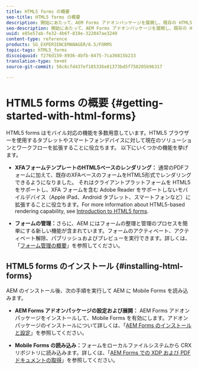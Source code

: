 ```yaml
---
title: HTML5 forms の概要
seo-title: HTML5 forms の概要
description: 開始にあたって、AEM Forms アドオンパッケージを展開し、既存の HTML5 フォームを AEM に読み込みます。
seo-description: 開始にあたって、AEM Forms アドオンパッケージを展開し、既存の HTML5 フォームを AEM に読み込みます。
uuid: e85e57ab-fe32-4b6f-819e-322047ae3240
content-type: reference
products: SG_EXPERIENCEMANAGER/6.5/FORMS
topic-tags: hTML5_forms
discoiquuid: f276d150-8936-4bfb-8475-7ca36815b233
translation-type: tm+mt
source-git-commit: 56c6cfd437ef185336e81373bd5f758205b96317

---
```



# HTML5 forms の概要 {#getting-started-with-html-forms}

HTML5 forms はモバイル対応の機能を多数用意しています。HTML5 ブラウザーを使用するタブレットやスマートフォンデバイスに対して現在のソリューションとワークフローを拡張することに役立ちます。 以下にいくつかの機能を挙げます。

* **XFAフォームテンプレートのHTML5ベースのレンダリング：** 通常のPDFフォームに加えて、既存のXFAベースのフォームをHTML5形式でレンダリングできるようになりました。 それはクライアントプラットフォームを HTML5 をサポートし、XFA フォームを含む Adobe Reader をサポートしないモバイルデバイス（Apple iPad、Android タブレット、スマートフォンなど）に拡張することに役立ちます。For more information about HTML5-based rendering capability, see [Introduction to HTML5 forms](/help/forms/using/introduction.md).

* **フォームの管理：**&#x200B;さらに、AEM にはフォームの整理と管理のプロセスを簡単にする新しい機能が含まれています。フォームのアクティベート、アクティベート解除、パブリッシュおよびプレビューを実行できます。詳しくは、「[フォーム管理の概要](/help/forms/using/introduction-managing-forms.md)」を参照してください。

## HTML5 forms のインストール {#installing-html-forms}

AEM のインストール後、次の手順を実行して AEM に Mobile Forms を読み込みます。

* **AEM Forms アドオンパッケージの設定および展開：** AEM Forms アドオンパッケージをインストールして、Mobile Forms を有効にします。アドオンパッケージのインストールについて詳しくは、「[AEM Forms のインストールと設定](/help/forms/using/installing-configuring-aem-forms-osgi.md)」を参照してください。

* **Mobile Forms の読み込み：**&#x200B;フォームをローカルファイルシステムから CRX リポジトリに読み込みます。詳しくは、「[AEM Forms での XDP および PDF ドキュメントの取得](/help/forms/using/get-xdp-pdf-documents-aem.md)」を参照してください。
